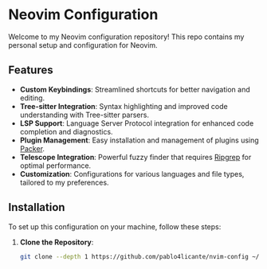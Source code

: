 # Neovim Configuration

Welcome to my Neovim configuration repository! 
This repo contains my personal setup and configuration for Neovim.

## Features

- **Custom Keybindings**: Streamlined shortcuts for better navigation and editing.
- **Tree-sitter Integration**: Syntax highlighting and improved code understanding with Tree-sitter parsers.
- **LSP Support**: Language Server Protocol integration for enhanced code completion and diagnostics.
- **Plugin Management**: Easy installation and management of plugins using [Packer](https://github.com/wbthomason/packer.nvim).
- **Telescope Integration**: Powerful fuzzy finder that requires [Ripgrep](https://github.com/BurntSushi/ripgrep) for optimal performance.
- **Customization**: Configurations for various languages and file types, tailored to my preferences.

## Installation

To set up this configuration on your machine, follow these steps:

1. **Clone the Repository**:
   ```bash
   git clone --depth 1 https://github.com/pablo4licante/nvim-config ~/.config/nvim

